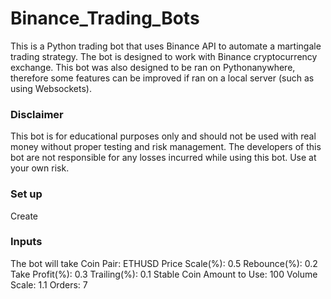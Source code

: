 # Binance_Trading_Bots

This is a Python trading bot that uses Binance API to automate a martingale trading strategy. The bot is designed to work with Binance cryptocurrency exchange.
This bot was also designed to be ran on Pythonanywhere, therefore some features can be improved if ran on a local server (such as using Websockets).

### Disclaimer
This bot is for educational purposes only and should not be used with real money without proper testing and risk management. The developers of this bot are not responsible for any losses incurred while using this bot. Use at your own risk.

### Set up
Create

### Inputs
The bot will take 
Coin Pair: ETHUSD
Price Scale(%): 0.5
Rebounce(%): 0.2
Take Profit(%): 0.3
Trailing(%): 0.1
Stable Coin Amount to Use: 100
Volume Scale: 1.1
Orders: 7
